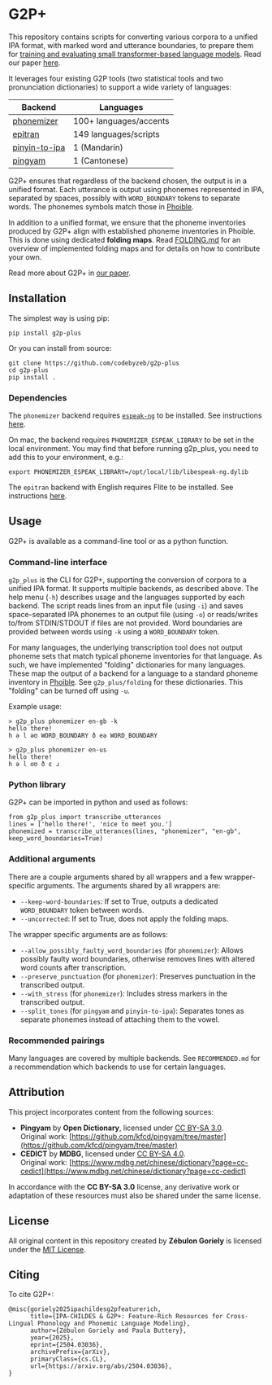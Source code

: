 # G2P+

This repository contains scripts for converting various corpora to a unified IPA format, with marked word and utterance boundaries, to prepare them for [training and evaluating small transformer-based language models](https://github.com/codebyzeb/PhonemeTransformers). Read our paper [here](
https://arxiv.org/abs/2504.03036).

It leverages four existing G2P tools (two statistical tools and two pronunciation dictionaries) to support a wide variety of languages:

| Backend        | Languages   |
|------------------|--------|
| [phonemizer](https://github.com/bootphon/phonemizer)           | 100+ languages/accents    |
| [epitran](https://github.com/dmort27/epitran)          | 149 languages/scripts     |
| [pinyin-to-ipa](https://github.com/stefantaubert/pinyin-to-ipa)         | 1 (Mandarin)     |
| [pingyam](https://github.com/kfcd/pingyam/blob/master/pingyambiu)           | 1 (Cantonese)     |

G2P+ ensures that regardless of the backend chosen, the output is in a unified format. Each utterance is output using phonemes represented in IPA, separated by spaces, possibly with `WORD_BOUNDARY` tokens to separate words. The phonemes symbols match those in [Phoible](https://phoible.org/).

In addition to a unified format, we ensure that the phoneme inventories produced by G2P+ align with established phoneme inventories in Phoible. This is done using dedicated **folding maps**. Read [FOLDING.md](https://github.com/codebyzeb/g2p-plus/blob/main/FOLDING.md) for an overview of implemented folding maps and for details on how to contribute your own.

Read more about G2P+ in [our paper](https://arxiv.org/abs/2504.03036).

## Installation

The simplest way is using pip:

```
pip install g2p-plus
```

Or you can install from source:

```
git clone https://github.com/codebyzeb/g2p-plus
cd g2p-plus
pip install .
```

### Dependencies

The `phonemizer` backend requires [`espeak-ng`](https://github.com/espeak-ng/espeak-ng) to be installed. See instructions [here](https://bootphon.github.io/phonemizer/install.html).

On mac, the backend requires `PHONEMIZER_ESPEAK_LIBRARY` to be set in the local environment. You may find that before running g2p_plus, you need to add this to your environment, e.g.:

```
export PHONEMIZER_ESPEAK_LIBRARY=/opt/local/lib/libespeak-ng.dylib
```

The `epitran` backend with English requires Flite to be installed. See instructions [here](https://github.com/dmort27/epitran#installation-of-flite-for-english-g2p). 

## Usage

G2P+ is available as a command-line tool or as a python function. 

### Command-line interface

`g2p_plus` is the CLI for G2P+, supporting the conversion of corpora to a unified IPA format. It supports multiple backends, as described above. The help menu (`-h`) describes usage and the languages supported by each backend. The script reads lines from an input file (using `-i`) and saves space-separated IPA phonemes to an output file (using `-o`) or reads/writes to/from STDIN/STDOUT if files are not provided. Word boundaries are provided between words using `-k` using a `WORD_BOUNDARY` token.

For many languages, the underlying transcription tool does not output phoneme sets that match typical phoneme inventories for that language. As such, we have implemented "folding" dictionaries for many languages. These map the output of a backend for a language to a standard phoneme inventory in [Phoible](https://phoible.org/). See `g2p_plus/folding` for these dictionaries. This "folding" can be turned off using `-u`. 

Example usage:

```
> g2p_plus phonemizer en-gb -k
hello there!
h ə l əʊ WORD_BOUNDARY ð eə WORD_BOUNDARY

> g2p_plus phonemizer en-us
hello there!
h ə l oʊ ð ɛ ɹ
```

### Python library

G2P+ can be imported in python and used as follows:

```
from g2p_plus import transcribe_utterances
lines = ['hello there!', 'nice to meet you.']
phonemized = transcribe_utterances(lines, "phonemizer", "en-gb", keep_word_boundaries=True)
```

### Additional arguments

There are a couple arguments shared by all wrappers and a few wrapper-specific arguments. The arguments shared by all wrappers are:
- `--keep-word-boundaries`: If set to True, outputs a dedicated `WORD_BOUNDARY` token between words.
- `--uncorrected`: If set to True, does not apply the folding maps.

The wrapper specific arguments are as follows:

- `--allow_possibly_faulty_word_boundaries` (for `phonemizer`): Allows possibly faulty word boundaries, otherwise removes lines with altered word counts after transcription.
- `--preserve_punctuation` (for `phonemizer`): Preserves punctuation in the transcribed output.
- `--with_stress` (for `phonemizer`): Includes stress markers in the transcribed output.
- `--split_tones` (for `pingyam` and `pinyin-to-ipa`): Separates tones as separate phonemes instead of attaching them to the vowel.

### Recommended pairings

Many languages are covered by multiple backends. See `RECOMMENDED.md` for a recommendation which backends to use for certain languages.

## Attribution

This project incorporates content from the following sources:

<!-- - **Phoible** by **Moran, Steven & McCloy, Daniel**, licensed under [CC BY-SA 3.0](https://creativecommons.org/licenses/by-sa/3.0/).  
  Original work: [https://phoible.org/](https://phoible.org/)  -->
- **Pingyam** by **Open Dictionary**, licensed under [CC BY-SA 3.0](https://creativecommons.org/licenses/by-sa/3.0/).  
  Original work: [https://github.com/kfcd/pingyam/tree/master](https://github.com/kfcd/pingyam/tree/master) 
- **CEDICT** by **MDBG**, licensed under [CC BY-SA 4.0](https://creativecommons.org/licenses/by-sa/4.0/).  
  Original work: [https://www.mdbg.net/chinese/dictionary?page=cc-cedict](https://www.mdbg.net/chinese/dictionary?page=cc-cedict) 

In accordance with the **CC BY-SA 3.0** license, any derivative work or adaptation of these resources must also be shared under the same license.

## License

All original content in this repository created by **Zébulon Goriely** is licensed under the [MIT License](https://github.com/codebyzeb/g2p-plus/blob/main/LICENSE). 

## Citing

To cite G2P+:

```
@misc{goriely2025ipachildesg2pfeaturerich,
      title={IPA-CHILDES & G2P+: Feature-Rich Resources for Cross-Lingual Phonology and Phonemic Language Modeling}, 
      author={Zébulon Goriely and Paula Buttery},
      year={2025},
      eprint={2504.03036},
      archivePrefix={arXiv},
      primaryClass={cs.CL},
      url={https://arxiv.org/abs/2504.03036}, 
}
```
